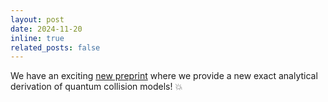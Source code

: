 ```yaml
---
layout: post
date: 2024-11-20 
inline: true
related_posts: false
---
```


We have an exciting [new preprint](https://arxiv.org/abs/2411.13166) where we provide a new exact analytical derivation of quantum collision models! 💥
